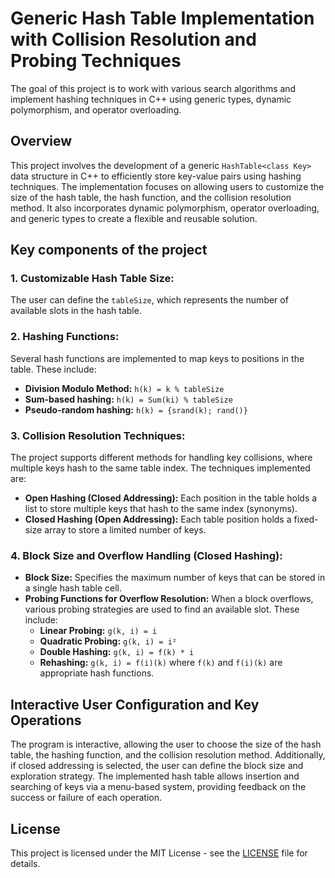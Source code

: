 # Generic Hash Table Implementation with Collision Resolution and Probing Techniques

The goal of this project is to work with various search algorithms and implement hashing techniques in C++ using generic types, dynamic polymorphism, and operator overloading.

## Overview

This project involves the development of a generic `HashTable<class Key>` data structure in C++ to efficiently store key-value pairs using hashing techniques. The implementation focuses on allowing users to customize the size of the hash table, the hash function, and the collision resolution method. It also incorporates dynamic polymorphism, operator overloading, and generic types to create a flexible and reusable solution.

## Key components of the project

### 1. Customizable Hash Table Size:

The user can define the `tableSize`, which represents the number of available slots in the hash table.

### 2. Hashing Functions:

Several hash functions are implemented to map keys to positions in the table. These include:
- **Division Modulo Method:** `h(k) = k % tableSize`
- **Sum-based hashing:** `h(k) = Sum(ki) % tableSize`
- **Pseudo-random hashing:** `h(k) = {srand(k); rand()}`

### 3. Collision Resolution Techniques:

The project supports different methods for handling key collisions, where multiple keys hash to the same table index. The techniques implemented are:
- **Open Hashing (Closed Addressing):** Each position in the table holds a list to store multiple keys that hash to the same index (synonyms).
- **Closed Hashing (Open Addressing):** Each table position holds a fixed-size array to store a limited number of keys.

### 4. Block Size and Overflow Handling (Closed Hashing):

- **Block Size:** Specifies the maximum number of keys that can be stored in a single hash table cell.
- **Probing Functions for Overflow Resolution:** When a block overflows, various probing strategies are used to find an available slot. These include:
  - **Linear Probing:** `g(k, i) = i`
  - **Quadratic Probing:** `g(k, i) = i²`
  - **Double Hashing:** `g(k, i) = f(k) * i`
  - **Rehashing:** `g(k, i) = f(i)(k)` where `f(k)` and `f(i)(k)` are appropriate hash functions.

## Interactive User Configuration and Key Operations

The program is interactive, allowing the user to choose the size of the hash table, the hashing function, and the collision resolution method. Additionally, if closed addressing is selected, the user can define the block size and exploration strategy. The implemented hash table allows insertion and searching of keys via a menu-based system, providing feedback on the success or failure of each operation.

## License

This project is licensed under the MIT License - see the [LICENSE](LICENSE) file for details.

